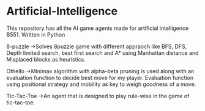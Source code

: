 Artificial-Intelligence
=======================

This repository has all the AI game agents made for artificial intelligence B551.
Written in Python

8-puzzle
->Solves 8puzzle game with different appraoch like BFS, DFS, Depth limited search, best first search and A* using Manhattan distance and Misplaced blocks as heuristics.

Othello
->Minimax algorithm with alpha-beta pruning is used along with an evaluation function to decide best move for my player. Evaluation function using positional strategy and mobility as key to weigh goodness of a move.

Tic-Tac-Toe
->An agent that is designed to play rule-wise in the game of tic-tac-toe.

